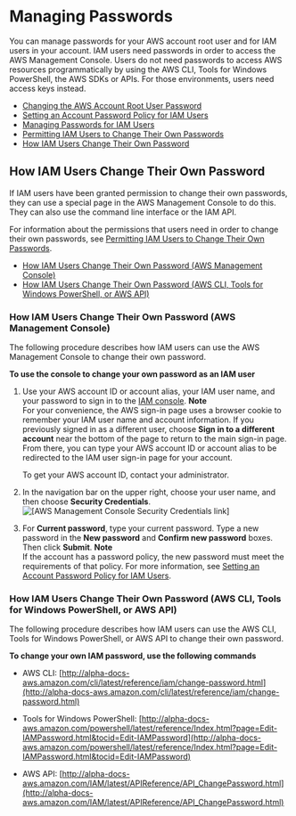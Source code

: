 # Managing Passwords<a name="id_credentials_passwords"></a>

You can manage passwords for your AWS account root user and for IAM users in your account\. IAM users need passwords in order to access the AWS Management Console\. Users do not need passwords to access AWS resources programmatically by using the AWS CLI, Tools for Windows PowerShell, the AWS SDKs or APIs\. For those environments, users need access keys instead\.


+ [Changing the AWS Account Root User Password](id_credentials_passwords_change-root.md)
+ [Setting an Account Password Policy for IAM Users](id_credentials_passwords_account-policy.md)
+ [Managing Passwords for IAM Users](id_credentials_passwords_admin-change-user.md)
+ [Permitting IAM Users to Change Their Own Passwords](id_credentials_passwords_enable-user-change.md)
+ [How IAM Users Change Their Own Password](#id_credentials_passwords_user-change-own)

## How IAM Users Change Their Own Password<a name="id_credentials_passwords_user-change-own"></a>

If IAM users have been granted permission to change their own passwords, they can use a special page in the AWS Management Console to do this\. They can also use the command line interface or the IAM API\. 

For information about the permissions that users need in order to change their own passwords, see [Permitting IAM Users to Change Their Own Passwords](id_credentials_passwords_enable-user-change.md)\.


+ [How IAM Users Change Their Own Password \(AWS Management Console\)](#ManagingUserPwdSelf-Console)
+ [How IAM Users Change Their Own Password \(AWS CLI, Tools for Windows PowerShell, or AWS API\)](#ManagingUserPwdSelf-CLIAPI)

### How IAM Users Change Their Own Password \(AWS Management Console\)<a name="ManagingUserPwdSelf-Console"></a>

The following procedure describes how IAM users can use the AWS Management Console to change their own password\.

**To use the console to change your own password as an IAM user**

1. Use your AWS account ID or account alias, your IAM user name, and your password to sign in to the [IAM console](https://console.aws.amazon.com/iam)\.
**Note**  
For your convenience, the AWS sign\-in page uses a browser cookie to remember your IAM user name and account information\. If you previously signed in as a different user, choose **Sign in to a different account** near the bottom of the page to return to the main sign\-in page\. From there, you can type your AWS account ID or account alias to be redirected to the IAM user sign\-in page for your account\.

   To get your AWS account ID, contact your administrator\.

1. In the navigation bar on the upper right, choose your user name, and then choose **Security Credentials**\.   
![\[AWS Management Console Security Credentials link\]](http://alpha-docs-aws.amazon.com/IAM/latest/UserGuide/images/security-credentials-root.shared.console.png)

1. For **Current password**, type your current password\. Type a new password in the **New password** and **Confirm new password** boxes\. Then click **Submit**\.
**Note**  
If the account has a password policy, the new password must meet the requirements of that policy\. For more information, see [Setting an Account Password Policy for IAM Users](id_credentials_passwords_account-policy.md)\. 

### How IAM Users Change Their Own Password \(AWS CLI, Tools for Windows PowerShell, or AWS API\)<a name="ManagingUserPwdSelf-CLIAPI"></a>

The following procedure describes how IAM users can use the AWS CLI, Tools for Windows PowerShell, or AWS API to change their own password\.

**To change your own IAM password, use the following commands**

+ AWS CLI: [http://alpha-docs-aws.amazon.com/cli/latest/reference/iam/change-password.html](http://alpha-docs-aws.amazon.com/cli/latest/reference/iam/change-password.html)

+ Tools for Windows PowerShell: [http://alpha-docs-aws.amazon.com/powershell/latest/reference/Index.html?page=Edit-IAMPassword.html&tocid=Edit-IAMPassword](http://alpha-docs-aws.amazon.com/powershell/latest/reference/Index.html?page=Edit-IAMPassword.html&tocid=Edit-IAMPassword)

+ AWS API: [http://alpha-docs-aws.amazon.com/IAM/latest/APIReference/API_ChangePassword.html](http://alpha-docs-aws.amazon.com/IAM/latest/APIReference/API_ChangePassword.html)